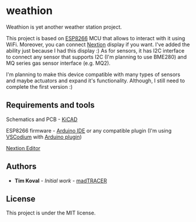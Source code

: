 # weathion

Weathion is yet another weather station project.

This project is based on [ESP8266](https://www.espressif.com/en/products/socs/esp8266/overview) MCU that allows to interact with it using WiFi. Moreover, you can connect [Nextion](https://nextion.tech/) display if you want. I've added the ability just because I had this display :) As for sensors, it has I2C interface to connect any sensor that supports I2C (I'm planning to use BME280) and MQ series gas sensor interface (e.g. MQ2). 

I'm planning to make this device compatible with many types of sensors and maybe actuators and expand it's functionality. Although, I still need to complete the first version :)

## Requirements and tools

Schematics and PCB - [KiCAD](https://kicad-pcb.org/)

ESP8266 firmware - [Arduino IDE](https://www.arduino.cc/en/main/software) or any compatible plugin (I'm using [VSCodium](https://vscodium.com/) with [Arduino plugin](https://marketplace.visualstudio.com/items?itemName=vsciot-vscode.vscode-arduino))

[Nextion Editor](https://nextion.tech/nextion-editor/)

## Authors 

- **Tim Koval** \- *Initial work* - [madTRACER](https://github.com/madTRACER)

## License

This project is under the MIT license.
